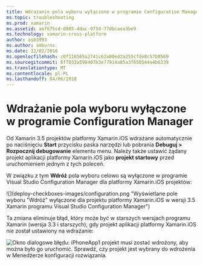 ```yaml
---
title: Wdrażanie pola wyboru wyłączone w programie Configuration Manager
ms.topic: troubleshooting
ms.prod: xamarin
ms.assetid: aaf675cd-d885-4dac-9754-77dbcaea3be9
ms.technology: xamarin-cross-platform
author: asb3993
ms.author: amburns
ms.date: 12/02/2016
ms.openlocfilehash: c0f116565a2741c62a00ed2a255cfde8c57b8569
ms.sourcegitcommit: 6f7033a598407b3e77914a85a3f650544a4b6339
ms.translationtype: MT
ms.contentlocale: pl-PL
ms.lasthandoff: 04/06/2018
---
```

# <a name="deploy-checkboxes-disabled-in-configuration-manager"></a>Wdrażanie pola wyboru wyłączone w programie Configuration Manager

Od Xamarin 3.5 projektów platformy Xamarin.iOS wdrażane automatycznie po naciśnięciu **Start** przycisku paska narzędzi lub pobrania **Debuguj > Rozpocznij debugowanie** elementu menu. Należy także ustawić żądany projekt aplikacji platformy Xamarin.iOS jako **projekt startowy** przed uruchomieniem jednym z tych poleceń.

W związku z tym **Wdróż** pola wyboru celowo są wyłączone w programie Visual Studio Configuration Manager dla platformy Xamarin.iOS projektów:

![](deploy-checkboxes-images/configuration.png "Wyświetlane pole wyboru "Wdróż" wyłączone dla projektu platformy Xamarin.iOS w wersji 3.5 Xamarin programu Visual Studio Configuration Manager")

Ta zmiana eliminuje błąd, który może być w starszych wersjach programu Xamarin (wersja 3.3 i starszych), gdy projekt aplikacji platformy Xamarin.iOS nie został ustawiony na wdrażanie:

![](deploy-checkboxes-images/error.png "Okno dialogowe błędu: iPhoneApp1 projekt musi zostać wdrożony, aby można było go uruchomić. Sprawdź, czy projekt jest wybrany do wdrożenia w Menedżerze konfiguracji rozwiązania.")
